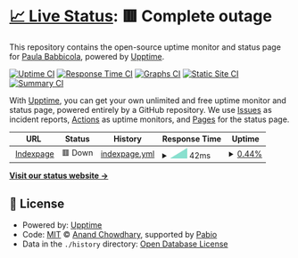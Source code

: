 # [📈 Live Status](https://pbabbicola.github.io/upptime): <!--live status--> **🟥 Complete outage**

This repository contains the open-source uptime monitor and status page for [Paula Babbicola](https://paula.codes), powered by [Upptime](https://github.com/upptime/upptime).

[![Uptime CI](https://github.com/pbabbicola/upptime/workflows/Uptime%20CI/badge.svg)](https://github.com/pbabbicola/upptime/actions?query=workflow%3A%22Uptime+CI%22)
[![Response Time CI](https://github.com/pbabbicola/upptime/workflows/Response%20Time%20CI/badge.svg)](https://github.com/pbabbicola/upptime/actions?query=workflow%3A%22Response+Time+CI%22)
[![Graphs CI](https://github.com/pbabbicola/upptime/workflows/Graphs%20CI/badge.svg)](https://github.com/pbabbicola/upptime/actions?query=workflow%3A%22Graphs+CI%22)
[![Static Site CI](https://github.com/pbabbicola/upptime/workflows/Static%20Site%20CI/badge.svg)](https://github.com/pbabbicola/upptime/actions?query=workflow%3A%22Static+Site+CI%22)
[![Summary CI](https://github.com/pbabbicola/upptime/workflows/Summary%20CI/badge.svg)](https://github.com/pbabbicola/upptime/actions?query=workflow%3A%22Summary+CI%22)

With [Upptime](https://upptime.js.org), you can get your own unlimited and free uptime monitor and status page, powered entirely by a GitHub repository. We use [Issues](https://github.com/pbabbicola/upptime/issues) as incident reports, [Actions](https://github.com/pbabbicola/upptime/actions) as uptime monitors, and [Pages](https://pbabbicola.github.io/upptime) for the status page.

<!--start: status pages-->
<!-- This summary is generated by Upptime (https://github.com/upptime/upptime) -->
<!-- Do not edit this manually, your changes will be overwritten -->
<!-- prettier-ignore -->
| URL | Status | History | Response Time | Uptime |
| --- | ------ | ------- | ------------- | ------ |
| <img alt="" src="https://icons.duckduckgo.com/ip3/www.ecosia.org.ico" height="13"> [Indexpage](https://www.ecosia.org/) | 🟥 Down | [indexpage.yml](https://github.com/pbabbicola/upptime/commits/HEAD/history/indexpage.yml) | <details><summary><img alt="Response time graph" src="./graphs/indexpage/response-time-week.png" height="20"> 42ms</summary><br><a href="https://pbabbicola.github.io/upptime/history/indexpage"><img alt="Response time 42" src="https://img.shields.io/endpoint?url=https%3A%2F%2Fraw.githubusercontent.com%2Fpbabbicola%2Fupptime%2FHEAD%2Fapi%2Findexpage%2Fresponse-time.json"></a><br><a href="https://pbabbicola.github.io/upptime/history/indexpage"><img alt="24-hour response time 42" src="https://img.shields.io/endpoint?url=https%3A%2F%2Fraw.githubusercontent.com%2Fpbabbicola%2Fupptime%2FHEAD%2Fapi%2Findexpage%2Fresponse-time-day.json"></a><br><a href="https://pbabbicola.github.io/upptime/history/indexpage"><img alt="7-day response time 42" src="https://img.shields.io/endpoint?url=https%3A%2F%2Fraw.githubusercontent.com%2Fpbabbicola%2Fupptime%2FHEAD%2Fapi%2Findexpage%2Fresponse-time-week.json"></a><br><a href="https://pbabbicola.github.io/upptime/history/indexpage"><img alt="30-day response time 42" src="https://img.shields.io/endpoint?url=https%3A%2F%2Fraw.githubusercontent.com%2Fpbabbicola%2Fupptime%2FHEAD%2Fapi%2Findexpage%2Fresponse-time-month.json"></a><br><a href="https://pbabbicola.github.io/upptime/history/indexpage"><img alt="1-year response time 42" src="https://img.shields.io/endpoint?url=https%3A%2F%2Fraw.githubusercontent.com%2Fpbabbicola%2Fupptime%2FHEAD%2Fapi%2Findexpage%2Fresponse-time-year.json"></a></details> | <details><summary><a href="https://pbabbicola.github.io/upptime/history/indexpage">0.44%</a></summary><a href="https://pbabbicola.github.io/upptime/history/indexpage"><img alt="All-time uptime 0.44%" src="https://img.shields.io/endpoint?url=https%3A%2F%2Fraw.githubusercontent.com%2Fpbabbicola%2Fupptime%2FHEAD%2Fapi%2Findexpage%2Fuptime.json"></a><br><a href="https://pbabbicola.github.io/upptime/history/indexpage"><img alt="24-hour uptime 0.44%" src="https://img.shields.io/endpoint?url=https%3A%2F%2Fraw.githubusercontent.com%2Fpbabbicola%2Fupptime%2FHEAD%2Fapi%2Findexpage%2Fuptime-day.json"></a><br><a href="https://pbabbicola.github.io/upptime/history/indexpage"><img alt="7-day uptime 0.44%" src="https://img.shields.io/endpoint?url=https%3A%2F%2Fraw.githubusercontent.com%2Fpbabbicola%2Fupptime%2FHEAD%2Fapi%2Findexpage%2Fuptime-week.json"></a><br><a href="https://pbabbicola.github.io/upptime/history/indexpage"><img alt="30-day uptime 0.44%" src="https://img.shields.io/endpoint?url=https%3A%2F%2Fraw.githubusercontent.com%2Fpbabbicola%2Fupptime%2FHEAD%2Fapi%2Findexpage%2Fuptime-month.json"></a><br><a href="https://pbabbicola.github.io/upptime/history/indexpage"><img alt="1-year uptime 0.44%" src="https://img.shields.io/endpoint?url=https%3A%2F%2Fraw.githubusercontent.com%2Fpbabbicola%2Fupptime%2FHEAD%2Fapi%2Findexpage%2Fuptime-year.json"></a></details>

<!--end: status pages-->

[**Visit our status website →**](https://pbabbicola.github.io/upptime)

## 📄 License

- Powered by: [Upptime](https://github.com/upptime/upptime)
- Code: [MIT](./LICENSE) © [Anand Chowdhary](https://anandchowdhary.com), supported by [Pabio](https://pabio.com)
- Data in the `./history` directory: [Open Database License](https://opendatacommons.org/licenses/odbl/1-0/)
